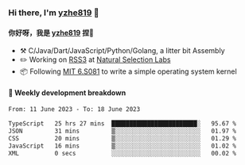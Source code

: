 ### Hi there, I'm [yzhe819](https://github.com/yzhe819) 👋

#### 你好呀，我是 [yzhe819](https://github.com/yzhe819) 捏👋

- :hammer_and_pick: C/Java/Dart/JavaScript/Python/Golang, a litter bit Assembly
- :pencil2: Working on [RSS3](https://github.com/NaturalSelectionLabs/RSS3) at [Natural Selection Labs](https://github.com/NaturalSelectionLabs)
- 📦 Following [MIT 6.S081](https://pdos.csail.mit.edu/6.S081/2020/) to write a simple operating system kernel



#### 📝 Weekly development breakdown

<!--START_SECTION:waka-->

```txt
From: 11 June 2023 - To: 18 June 2023

TypeScript   25 hrs 27 mins  ████████████████████████░   95.67 %
JSON         31 mins         ▒░░░░░░░░░░░░░░░░░░░░░░░░   01.97 %
CSS          20 mins         ▒░░░░░░░░░░░░░░░░░░░░░░░░   01.29 %
JavaScript   16 mins         ▒░░░░░░░░░░░░░░░░░░░░░░░░   01.02 %
XML          0 secs          ░░░░░░░░░░░░░░░░░░░░░░░░░   00.02 %
```

<!--END_SECTION:waka-->



